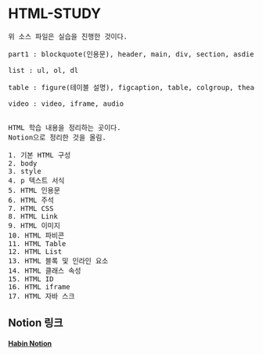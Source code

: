 # HTML-STUDY
<pre>
위 소스 파일은 실습을 진행한 것이다.

part1 : blockquote(인용문), header, main, div, section, asdie, footer

list : ul, ol, dl

table : figure(테이블 설명), figcaption, table, colgroup, thead, tbody, tfoot, tr, th

video : video, iframe, audio

</pre>
<pre>
HTML 학습 내용을 정리하는 곳이다.
Notion으로 정리한 것을 올림.

1. 기본 HTML 구성
2. body
3. style
4. p 텍스트 서식
5. HTML 인용문
6. HTML 주석
7. HTML CSS
8. HTML Link
9. HTML 이미지
10. HTML 파비콘
11. HTML Table
12. HTML List
13. HTML 블록 및 인라인 요소
14. HTML 클래스 속성
15. HTML ID 
16. HTML iframe
17. HTML 자바 스크
</pre>

## Notion 링크

#### <a href="https://www.notion.so/HTML-5a51c5b5aa19482490b532b698e059bf" target="_blank">Habin Notion</a>
